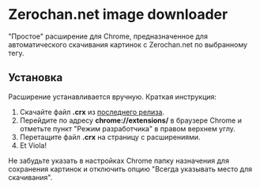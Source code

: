 # Zerochan.net image downloader
"Простое" расширение для Chrome, предназначенное для автоматического скачивания картинок с Zerochan.net по выбранному тегу.

## Установка
Расширение устанавливается вручную. Краткая инструкция:

1. Скачайте файл **.crx** из [последнего релиза](https://github.com/ortophius/zerochan/releases).
2. Перейдите по адресу **chrome://extensions/** в браузере Chrome и отметьте пункт "Режим разработчика" в правом верхнем углу.
3. Перетащите файл **.crx** на страницу с расширениями.
4. Et Viola!

Не забудьте указать в настройках Chrome папку назначения для сохранения картинок и отключить опцию "Всегда указывать место для скачивания".